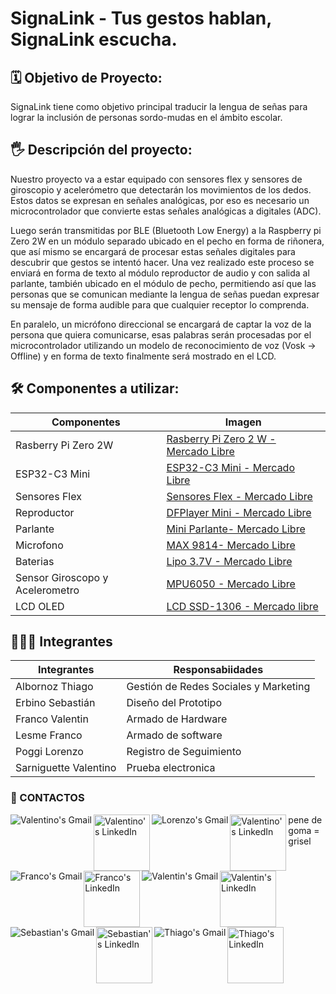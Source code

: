 
# SignaLink - Tus gestos hablan, SignaLink escucha.
## 🗓️ Objetivo de Proyecto:
 SignaLink tiene como objetivo principal traducir la lengua de señas para lograr la inclusión de personas sordo-mudas en el ámbito escolar.

## 🖐 Descripción del proyecto:
 Nuestro proyecto va a estar equipado con sensores flex y sensores de giroscopio y acelerómetro que detectarán los movimientos de los dedos. Estos datos se expresan en señales analógicas, por eso es necesario un microcontrolador que convierte estas señales analógicas a digitales (ADC). 
    
 Luego serán transmitidas por BLE (Bluetooth Low Energy) a la Raspberry pi Zero 2W en un módulo separado ubicado en el pecho en forma de riñonera, que así mismo se encargará de procesar estas señales digitales para descubrir que gestos se intentó hacer. Una vez realizado este proceso se enviará en forma de texto al módulo reproductor de audio y con salida al parlante, también ubicado en el módulo de pecho, permitiendo así que las personas que se comunican mediante la lengua de señas puedan expresar su mensaje de forma audible para que cualquier receptor lo comprenda. 
    
 En paralelo, un micrófono direccional se encargará de captar la voz de la persona que quiera comunicarse, esas palabras serán procesadas por el microcontrolador utilizando un modelo de reconocimiento de voz (Vosk -> Offline) y en forma de texto finalmente será mostrado en el LCD.

## 🛠️ Componentes a utilizar:

| Componentes | Imagen |
|---|---|
| Rasberry Pi Zero 2W | [Rasberry Pi Zero 2 W - Mercado Libre](https://www.mercadolibre.com.ar/raspberry-pi-zero-2-w-64-bits-cortex-a53/p/MLA35340704#polycard_client=search-nordic&searchVariation=MLA35340704&wid=MLA1476733635&position=2&search_layout=grid&type=product&tracking_id=1a2cf9bb-b64c-4103-830b-95cb25e0c878&sid=search) |
| ESP32-C3 Mini | [ESP32-C3 Mini - Mercado Libre](https://articulo.mercadolibre.com.ar/MLA-1933180704-placa-desarrollo-esp32-c3-super-mini-wifi-bluetooth-sgk-_JM#polycard_client=search-nordic&position=18&search_layout=grid&type=item&tracking_id=a6179d80-9c2f-448f-931d-3f6b0744610e&wid=MLA1933180704&sid=search) |
| Sensores Flex | [Sensores Flex - Mercado Libre](https://articulo.mercadolibre.com.ar/MLA-621168012-flex-sensor-45-o-degrees-10-30-kohms-sensor-reflectivo-_JM#polycard_client=search-nordic&position=22&search_layout=stack&type=item&tracking_id=d09a116e-7fa9-4e61-b811-829b67d77fb1&wid=MLA621168012&sid=search) |
| Reproductor      | [DFPlayer Mini - Mercado Libre](https://articulo.mercadolibre.com.ar/MLA-1415876931-modulo-reproductor-audio-hw-247a-musica-dfplayer-mp3-wav-wma-_JM#polycard_client=search-nordic&position=11&search_layout=grid&type=item&tracking_id=ab813d9d-dc9a-42de-8274-9bea4aed94f4&wid=MLA1415876931&sid=search)   |
| Parlante         | [ Mini Parlante- Mercado Libre](https://articulo.mercadolibre.com.ar/MLA-926965993-mini-parlante-mylar-50mm-8-ohms-05w-audio-arduino-nubbeo-_JM#polycard_client=search-nordic&position=8&search_layout=stack&type=item&tracking_id=5afdc171-789b-4858-9908-6e8644b818c2&wid=MLA926965993&sid=search) |
| Microfono        | [ MAX 9814- Mercado Libre](https://www.mercadolibre.com.ar/modulo-microfono-amplificado-arduino-max9814-agc/p/MLA46725329#polycard_client=search-nordic&searchVariation=MLA46725329&wid=MLA2026208850&position=1&search_layout=grid&type=product&tracking_id=300cf118-f249-42f0-8552-88a0b5ccff91&sid=search) |
| Baterias | [ Lipo 3.7V - Mercado Libre](https://articulo.mercadolibre.com.ar/MLA-823943306-bateria-litio-polimero-lipo-37v-1200mah-drones-helicopteros-_JM#polycard_client=search-nordic&position=11&search_layout=stack&type=item&tracking_id=00997a8f-a302-41cd-929e-7f9b96588b73&wid=MLA823943306&sid=search) |
| Sensor Giroscopo y Acelerometro | [MPU6050 - Mercado Libre](https://articulo.mercadolibre.com.ar/MLA-1464073846-acelerometro-giroscopo-mpu6050-6-ejes-gy-521-pic-arduino-_JM#polycard_client=search-nordic&position=4&search_layout=grid&type=item&tracking_id=1592b6fb-67c2-4128-a466-704776d0e915&wid=MLA1464073846&sid=search) |  
|  LCD OLED   | [LCD SSD-1306 - Mercado libre](https://articulo.mercadolibre.com.ar/MLA-832803465-display-oled-091-pulgadas-128x32-ssd1306-i2c-blanco-arduino-_JM#polycard_client=search-nordic&position=6&search_layout=grid&type=item&tracking_id=9fc3ed54-f3c3-4b96-9f93-8db0a3d194bd&wid=MLA832803465&sid=search)  |

## 🧑🏽‍💻 Integrantes

| Integrantes  | Responsabiidades | 
|---|---|
| Albornoz Thiago | Gestión de Redes Sociales y Marketing |
| Erbino Sebastián |  Diseño del Prototipo |
| Franco Valentin |  Armado de Hardware |
| Lesme Franco  | Armado de software | 
| Poggi Lorenzo | Registro de Seguimiento |
| Sarniguette Valentino | Prueba electronica | 

### 📱 CONTACTOS

<div>
  <a href="https://mail.google.com/mail/?view=cm&to=valentinosarniguette@gmail.com" target="_blank">
    <img align="left" alt="Valentino's Gmail" src="https://img.shields.io/badge/Gmail-%20valentinosarniguette@gmail.com-D14836?style=for-the-badge&logo=gmail&logoColor=white&labelColor=D14836&color=white" />
  </a>
  <a href="https://www.linkedin.com/in/valentino-sarniguette-156175354/">
    <img align="left" alt="Valentino's LinkedIn" width="90px" src="https://img.shields.io/badge/LinkedIn-0A66C2?style=for-the-badge&logo=linkedin&logoColor=white" />
  </a>
<div>
<div>
  <a href="https://mail.google.com/mail/?view=cm&to=lorenzo.poggijanin@gmail.com" target="_blank">
    <img align="left" alt="Lorenzo's Gmail" src="https://img.shields.io/badge/Gmail-%20lorenzo.poggijanin@gmail.com-D14836?style=for-the-badge&logo=gmail&logoColor=white&labelColor=D14836&color=white" />
  </a>
  <a href="https://www.linkedin.com/in/valentino-sarniguette-156175354/">
    <img align="left" alt="Valentino's LinkedIn" width="90px" src="https://img.shields.io/badge/LinkedIn-0A66C2?style=for-the-badge&logo=linkedin&logoColor=white" />
  </a>
<div>
<div>
  <a href="https://mail.google.com/mail/?view=cm&to=franco.lesme2006@gmail.com" target="_blank">
    <img align="left" alt="Franco's Gmail" src="https://img.shields.io/badge/Gmail-%20franco.lesme2006@gmail.com-D14836?style=for-the-badge&logo=gmail&logoColor=white&labelColor=D14836&color=white" />
  </a>
  <a href="https://www.linkedin.com/in/franco-lesme-25bb4b259/">
    <img align="left" alt="Franco's LinkedIn" width="90px" src="https://img.shields.io/badge/LinkedIn-0A66C2?style=for-the-badge&logo=linkedin&logoColor=white" />
  </a>
<div>

<a href="https://mail.google.com/mail/?view=cm&to=valentinfranco2506@gmail.com" target="_blank">
  <img align="left" alt="Valentin's Gmail" src="https://img.shields.io/badge/Gmail-%20valentinfranco2506@gmail.com-D14836?style=for-the-badge&logo=gmail&logoColor=white&labelColor=D14836&color=white" />
</a>
<a href="https://www.linkedin.com/in/valentin-franco-174587357?utm_source=share&utm_campaign=share_via utm_content=profile&utm_medium=ios_app ">
  <img align="left" alt="Valentin's LinkedIn" width="90px" src="https://img.shields.io/badge/Gmail-%20valentinfranco2506@gmail.com-D14836?style=for-the-badge&logo=gmail&logoColor=white&labelColor=D14836&color=white" />
</a>
<a href="https://mail.google.com/mail/?view=cm&to=serbino25@gmail.com" target="_blank">
  <img align="left" alt="Sebastian's Gmail" src="https://img.shields.io/badge/Gmail-%20serbino25@gmail.com-D14836?style=for-the-badge&logo=gmail&logoColor=white&labelColor=D14836&color=white" />
</a>
<a href="https://www.linkedin.com/in/sebasti%C3%A1n-erbino-25b9792ab?trk=contact-info">
  <img align="left" alt="Sebastian's LinkedIn" width="90px" src="https://img.shields.io/badge/LinkedIn-0A66C2?style=for-the-badge&logo=linkedin&logoColor=white" />
</a>
<a href="https://mail.google.com/mail/?view=cm&to=albornozthiagoagustin@gmail.com" target="_blank">
  <img align="left" alt="Thiago's Gmail" src="https://img.shields.io/badge/Gmail-%20albornozthiagoagustin@gmail.com-D14836?style=for-the-badge&logo=gmail&logoColor=white&labelColor=D14836&color=white" />
</a>
<a href="https://www.linkedin.com/in/sebasti%C3%A1n-erbino-25b9792ab?trk=contact-info">
  <img align="left" alt="Thiago's LinkedIn" width="90px" src="https://img.shields.io/badge/LinkedIn-0A66C2?style=for-the-badge&logo=linkedin&logoColor=white" />
</a>

pene de goma = grisel